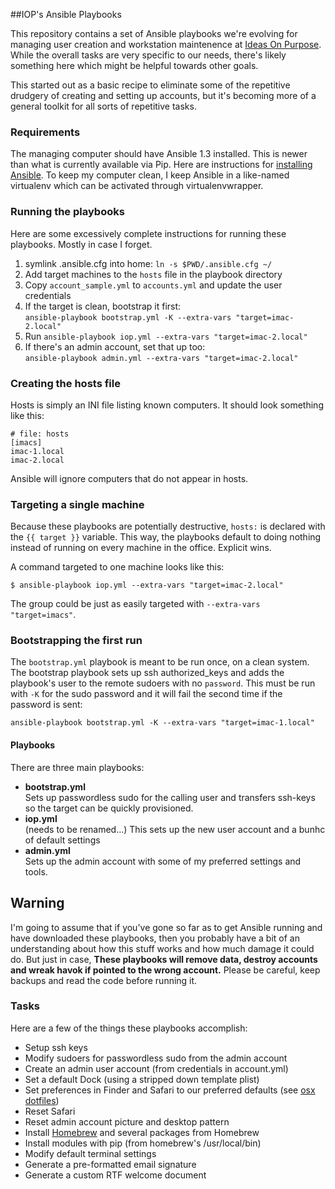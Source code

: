 ##IOP's Ansible Playbooks

This repository contains a set of Ansible playbooks we're evolving for managing user creation and workstation maintenence at [Ideas On Purpose][iop]. While the overall tasks are very specific to our needs, there's likely something here which might be helpful towards other goals. 

This started out as a basic recipe to eliminate some of the repetitive drudgery of creating and setting up accounts, but it's becoming more of a general toolkit for all sorts of repetitive tasks.

### Requirements

The managing computer should have Ansible 1.3 installed. This is newer than what is currently available via Pip. Here are instructions for [installing Ansible](http://www.ansibleworks.com/docs/gettingstarted.html#getting-ansible). To keep my computer clean, I keep Ansible in a like-named virtualenv which can be activated through virtualenvwrapper.

### Running the playbooks

Here are some excessively complete instructions for running these playbooks. Mostly in case I forget.

1. symlink .ansible.cfg into home: `ln -s $PWD/.ansible.cfg ~/`
2. Add target machines to the `hosts` file in the playbook directory
3. Copy `account_sample.yml` to `accounts.yml` and update the user credentials
4. If the target is clean, bootstrap it first:  
    `ansible-playbook bootstrap.yml -K --extra-vars "target=imac-2.local"`
5. Run `ansible-playbook iop.yml --extra-vars "target=imac-2.local"`
6. If there's an admin account, set that up too:  
    `ansible-playbook admin.yml --extra-vars "target=imac-2.local"`


### Creating the hosts file

Hosts is simply an INI file listing known computers. It should look something like this:

    # file: hosts
    [imacs]
    imac-1.local
    imac-2.local

Ansible will ignore computers that do not appear in hosts.

### Targeting a single machine 
Because these playbooks are potentially destructive, `hosts:` is declared with the `{{ target }}` variable. This way, the playbooks default to doing nothing instead of running on every machine in the office. Explicit wins. 

A command targeted to one machine looks like this:

    $ ansible-playbook iop.yml --extra-vars "target=imac-2.local"

The group could be just as easily targeted with `--extra-vars "target=imacs"`.

### Bootstrapping the first run

The `bootstrap.yml` playbook is meant to be run once, on a clean system. The bootstrap playbook sets up ssh authorized_keys and adds the playbook's user to the remote sudoers with no `password`. This must be run with `-K` for the sudo password and it will fail the second time if the password is sent:

    ansible-playbook bootstrap.yml -K --extra-vars "target=imac-1.local"


#### Playbooks
There are three main playbooks:

* **bootstrap.yml**  
  Sets up passwordless sudo for the calling user and transfers ssh-keys so the target can be quickly provisioned.
* **iop.yml**  
    (needs to be renamed...) This sets up the new user account and a bunhc of default settings
* **admin.yml**  
    Sets up the admin account with some of my preferred settings and tools.


## Warning
I'm going to assume that if you've gone so far as to get Ansible running and have downloaded these playbooks, then you probably have a bit of an understanding about how this stuff works and how much damage it could do. But just in case, **These playbooks will remove data, destroy accounts and wreak havok if pointed to the wrong account.** Please be careful, keep backups and read the code before running it.

### Tasks
Here are a few of the things these playbooks accomplish:

* Setup ssh keys
* Modify sudoers for passwordless sudo from the admin account
* Create an admin user account (from credentials in account.yml)
* Set a default Dock (using a stripped down template plist)
* Set preferences in Finder and Safari to our preferred defaults (see [osx dotfiles][dotfiles])
* Reset Safari
* Reset admin account picture and desktop pattern
* Install [Homebrew][] and several packages from Homebrew
* Install modules with pip (from homebrew's /usr/local/bin)
* Modify default terminal settings
* Generate a pre-formatted email signature
* Generate a custom RTF welcome document

[iop]: http://ideasonpurpose.com
[dotfiles]: https://github.com/mathiasbynens/dotfiles/blob/master/.osx
[homebrew]: http://brew.sh